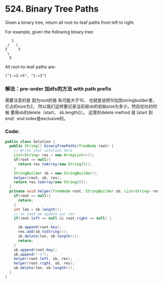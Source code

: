 # 524. Binary Tree Paths



Given a binary tree, return all root-to-leaf paths from left to right.

For example, given the following binary tree:

```text
   1
 /   \
2     3
 \
  5
```

All root-to-leaf paths are:

```text
["1->2->5", "1->3"]
```

### 解法：pre-order 加dfs的方法 with path prefix

需要注意的是 因为root的值 有可能大于10， 也就是说把10加到stringbuilder里， 它占的size为2。 所以我们这样要记录当前层sb的初始size为多少。然后吃吐的时候 要用sb的delete（start， sb.length\(\)）。 这里的delete method 是 \[start 到 end）end index是exclusive的。

### Code:

```java
public class Solution {
  public String[] binaryTreePaths(TreeNode root) {
    // Write your solution here
    List<String> res = new ArrayList<>();
    if(root == null){
      return res.toArray(new String[0]);
    }
    StringBuilder sb = new StringBuilder();
    helper(root, sb, res);
    return res.toArray(new String[0]);
  }
  private void helper(TreeNode root, StringBuilder sb, List<String> res){
    if(root == null){
      return;
    }
    int len = sb.length();
    // at leaf we update our res
    if(root.left == null && root.right == null) {

      sb.append(root.key);
      res.add(sb.toString());
      sb.delete(len, sb.length());
      return;
    }
    sb.append(root.key);
    sb.append("->");
    helper(root.left, sb, res);
    helper(root.right, sb, res);
    sb.delete(len, sb.length()); 
  }
}
```

